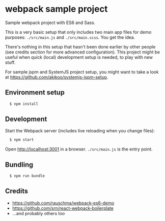 # webpack sample project 
 
Sample webpack project with ES6 and Sass.

This is a very basic setup that only includes two main app files for demo purposes: `./src/main.js` and `./src/main.scss`. You get the idea.

There's nothing in this setup that hasn't been done earlier by other people (see credits section for more advanced configuration).
This project might be useful when quick (local) development setup is needed, to play with new stuff.

For sample jspm and SystemJS project setup, you might want to take a look at https://github.com/akikoo/systemjs-jspm-setup.

## Environment setup 

```sh
  $ npm install
```

## Development

Start the Webpack server (includes live reloading when you change files):

```sh
  $ npm start
```

Open [http://localhost:3001](http://localhost:3001) in a browser. `./src/main.js` is the entry point.

## Bundling 

```sh
  $ npm run bundle
```

## Credits

- https://github.com/rauschma/webpack-es6-demo
- https://github.com/srn/react-webpack-boilerplate
- ...and probably others too